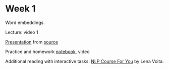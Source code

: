 # Week 1
Word embeddings.

Lecture: video 1


[Presentation](https://github.com/anton-selitskiy/RIT_LLM/blob/main/Week02_classification/02_text_classification.pdf) from [source](https://github.com/yandexdataschool/nlp_course/tree/2024/week02_classification)

Practice and homework [notebook](./practice_and_hw_02.ipynb), video

Additional reading with interactive tasks: [NLP Course For You](https://lena-voita.github.io/nlp_course.html) by Lena Voita.
